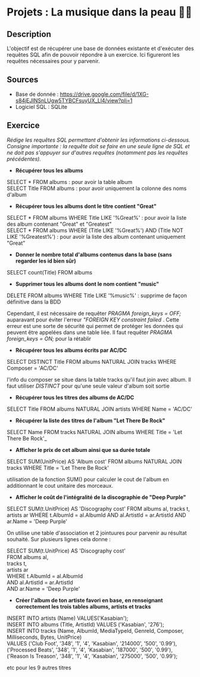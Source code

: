 # Projets : La musique dans la peau 🎸🎸

## Description

L'objectif est de récupérer une base de données existante et d'exécuter des requêtes SQL afin de pouvoir répondre à un exercice. Ici figureront les requêtes nécessaires pour y parvenir.

## Sources

- Base de donnée : https://drive.google.com/file/d/1XG-s84jEJINSnLUgw5TYBCFsuyUX_Ll4/view?pli=1
- Logiciel SQL : SQLite

## Exercice

_Rédige les requêtes SQL permettant d'obtenir les informations ci-dessous. Consigne importante : la requête doit se faire en une seule ligne de SQL et ne doit pas s'appuyer sur d'autres requêtes (notamment pas les requêtes précédentes)._

- **Récupérer tous les albums**

SELECT * FROM albums : pour avoir la table album  
SELECT Title FROM albums : pour avoir uniquement la colonne des noms d'album

- **Récupérer tous les albums dont le titre contient "Great"**

SELECT * FROM albums WHERE Title LIKE '%Great%' : pour avoir la liste des album contenant "Great" et "Greatest"  
SELECT * FROM albums WHERE (Title LIKE '%Great%') AND (Title NOT LIKE '%Greatest%') : pour avoir la liste des album contenant uniquement "Great"

- **Donner le nombre total d'albums contenus dans la base (sans regarder les id bien sûr)**

SELECT count(Title) FROM albums

- **Supprimer tous les albums dont le nom contient "music"**

DELETE FROM albums WHERE Title LIKE '%music%' : supprime de façon définitive dans la BDD

Cependant, il est nécessaire de requêter _PRAGMA foreign_keys = OFF;_ auparavant pour éviter l'erreur _"FOREIGN KEY constraint failed_ . Cette erreur est une sorte de sécurité qui permet de protéger les données qui peuvent être appelées dans une table liée. Il faut requêter _PRAGMA foreign_keys = ON;_ pour la rétablir

- **Récupérer tous les albums écrits par AC/DC**

SELECT DISTINCT Title FROM albums NATURAL JOIN tracks WHERE Composer = 'AC/DC'

l'info du composer se situe dans la table tracks qu'il faut join avec album. Il faut utiliser *DISTINCT* pour qu'une seule valeur d'album soit sortie

- **Récupérer tous les titres des albums de AC/DC**

SELECT Title FROM albums NATURAL JOIN artists WHERE Name = 'AC/DC'

- **Récupérer la liste des titres de l'album "Let There Be Rock"**

SELECT Name FROM tracks NATURAL JOIN albums WHERE Title = 'Let There Be Rock'_

- **Afficher le prix de cet album ainsi que sa durée totale**

SELECT SUM(UnitPrice) AS 'Album cost' FROM albums NATURAL JOIN tracks WHERE Title = 'Let There Be Rock'

utilisation de la fonction SUM() pour calculer le cout de l'album en additionnant le cout unitaire des morceaux.

- **Afficher le coût de l'intégralité de la discographie de "Deep Purple"**

SELECT SUM(t.UnitPrice) AS 'Discography cost' FROM albums al, tracks t, artists ar WHERE t.AlbumId = al.AlbumId AND al.ArtistId = ar.ArtistId AND ar.Name = 'Deep Purple'

On utilise une table d'association et 2 jointuures pour parvenir au résultat souhaité. Sur plusieurs lignes cela donne :

SELECT SUM(t.UnitPrice) AS 'Discography cost'  
FROM albums al,  
tracks t,  
artists ar  
WHERE t.AlbumId = al.AlbumId  
AND al.ArtistId = ar.ArtistId  
AND ar.Name = 'Deep Purple'  

- **Créer l'album de ton artiste favori en base, en renseignant correctement les trois tables albums, artists et tracks**

INSERT INTO artists (Name) VALUES('Kasabian');  
INSERT INTO albums (Title, ArtistId) VALUES ('Kasabian', '276');  
INSERT INTO tracks (Name, AlbumId, MediaTypeId, GenreId, Composer, Milliseconds, Bytes, UnitPrice)  
VALUES ('Club Foot', '348', '1', '4', 'Kasabian', '214000', '500', '0.99'),  
('Processed Beats', '348', '1', '4', 'Kasabian', '187000', '500', '0.99'),  
('Reason Is Treason', '348', '1', '4', 'Kasabian', '275000', '500', '0.99');  

etc pour les 9 autres titres 
